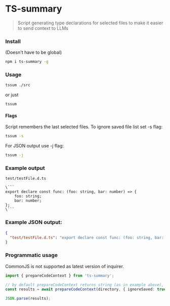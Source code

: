 # TS-summary
> Script generating type declarations for selected files to make it easier to send context to LLMs


### Install
(Doesn't have to be global)
```sh
npm i ts-summary -g
```

### Usage
```sh
tssum ./src
```
or just
```sh
tssum
```

#### Flags

Script remembers the last selected files. To ignore saved file list set -s flag:
```sh
tssum -s
```

For JSON output use -j flag:
```sh
tssum -j
```

### Example output

```
test/testFile.d.ts

\```
export declare const func: (foo: string, bar: number) => {
    foo: string;
    bar: number;
};
\```
```

### Example JSON output:
```json
{
  "test/testFile.d.ts": "export declare const func: (foo: string, bar: number) => {\n    foo: string;\n    bar: number;\n};\n"
}
```

### Programmatic usage
CommonJS is not supported as latest version of inquirer.
```ts
import { prepareCodeContext } from 'ts-summary';

// by default prepareCodeContext returns string (as in example above), returnJson changes that behaviour
const results = await prepareCodeContext(directory, { ignoreSaved: true, returnJson: true });

JSON.parse(results);
```
